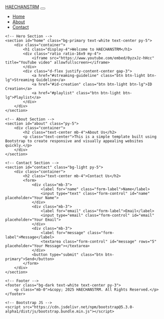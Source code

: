 <!DOCTYPE html>
<html lang="en">
<head>
    <meta charset="UTF-8">
    <meta name="viewport" content="width=device-width, initial-scale=1.0">
    <title>HAECHANSTRM</title>
    <!-- Bootstrap CSS -->
    <link href="https://cdn.jsdelivr.net/npm/bootstrap@5.3.0-alpha1/dist/css/bootstrap.min.css" rel="stylesheet">
</head>
<body>
    <!-- Navbar -->
    <nav class="navbar navbar-expand-lg navbar-dark bg-dark">
        <div class="container">
            <a class="navbar-brand" href="#">HAECHANSTRM</a>
            <button class="navbar-toggler" type="button" data-bs-toggle="collapse" data-bs-target="#navbarNav" aria-controls="navbarNav" aria-expanded="false" aria-label="Toggle navigation">
                <span class="navbar-toggler-icon"></span>
            </button>
            <div class="collapse navbar-collapse" id="navbarNav">
                <ul class="navbar-nav ms-auto">
                    <li class="nav-item">
                        <a class="nav-link" href="#home">Home</a>
                    </li>
                    <li class="nav-item">
                        <a class="nav-link" href="#about">About</a>
                    </li>
                    <li class="nav-item">
                        <a class="nav-link" href="#contact">Contact</a>
                    </li>
                </ul>
            </div>
        </div>
    </nav>

    <!-- Hero Section -->
    <section id="home" class="bg-primary text-white text-center py-5">
        <div class="container">
            <h1 class="display-4">Welcome to HAECHANSTRM</h1>
            <div class="ratio ratio-16x9 my-4">
                <iframe src="https://www.youtube.com/embed/0yzxJz-hHcc" title="YouTube video" allowfullscreen></iframe>
            </div>
            <div class="d-flex justify-content-center gap-3">
                <a href="#streaming-guideline" class="btn btn-light btn-lg">Streaming Guideline</a>
                <a href="#id-creation" class="btn btn-light btn-lg">ID Creation</a>
                <a href="#playlist" class="btn btn-light btn-lg">Playlist</a>
            </div>
        </div>
    </section>

    <!-- About Section -->
    <section id="about" class="py-5">
        <div class="container">
            <h2 class="text-center mb-4">About Us</h2>
            <p class="text-center">This is a simple template built using Bootstrap to create responsive and visually appealing websites quickly.</p>
        </div>
    </section>

    <!-- Contact Section -->
    <section id="contact" class="bg-light py-5">
        <div class="container">
            <h2 class="text-center mb-4">Contact Us</h2>
            <form>
                <div class="mb-3">
                    <label for="name" class="form-label">Name</label>
                    <input type="text" class="form-control" id="name" placeholder="Your Name">
                </div>
                <div class="mb-3">
                    <label for="email" class="form-label">Email</label>
                    <input type="email" class="form-control" id="email" placeholder="Your Email">
                </div>
                <div class="mb-3">
                    <label for="message" class="form-label">Message</label>
                    <textarea class="form-control" id="message" rows="5" placeholder="Your Message"></textarea>
                </div>
                <button type="submit" class="btn btn-primary">Send</button>
            </form>
        </div>
    </section>

    <!-- Footer -->
    <footer class="bg-dark text-white text-center py-3">
        <p class="mb-0">&copy; 2025 HAECHANSTRM. All Rights Reserved.</p>
    </footer>

    <!-- Bootstrap JS -->
    <script src="https://cdn.jsdelivr.net/npm/bootstrap@5.3.0-alpha1/dist/js/bootstrap.bundle.min.js"></script>
</body>
</html>
